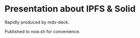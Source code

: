 # Presentation about IPFS & Solid

Rapidly produced by mdx-deck.

Published to now.sh for convenience.
